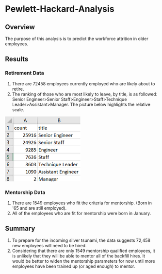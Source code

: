 # Pewlett-Hackard-Analysis

## Overview
The purpose of this analysis is to predict the workforce attrition in older employees.

## Results

### Retirement Data
1. There are 72458 employees currently employed who are likely about to retire.
2. The ranking of those who are most likely to leave, by title, is as followed: Senior Engineer>Senior Staff>Engineer>Staff>Technique Leader>Assistant>Manager. The picture below highlights the relative scale.

![Retiring_Titles](Data/Retiring_Title_Count.png)

### Mentorship Data
1. There are 1549 employees who fit the criteria for mentorship. (Born in '65 and are still employed).
2. All of the employees who are fit for mentorship were born in January.

## Summary
1. To prepare for the incoming silver tsunami, the data suggests 72,458 new employees will need to be hired.
2. Considering that there are only 1549 mentorship qualified employees, it is unlikely that they will be able to mentor all of the backfill hires. It would be better to widen the mentorship parameters for now until more employees have been trained up (or aged enough) to mentor.
